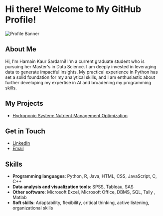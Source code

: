 # Hi there! Welcome to My GitHub Profile!

![Profile Banner](https://www.istockphoto.com/illustrations/female-data-scientist)

## About Me
Hi, I'm Harnain Kaur Sardarni! I'm a current graduate student who is pursuing her Master's in Data Science. I am deeply invested in leveraging data to generate impactful insights. My practical experience in Python has set a solid foundation for my analytical skills, and I am enthusiastic about further developing my expertise in AI and broadening my programming skills.

## My Projects
- [Hydroponic System: Nutrient Management Optimization](https://github.com/harnain13/Hydroponic-System-Nutrient-Management-Optimization)

## Get in Touch
- [LinkedIn](https://www.linkedin.com/in/harnain-kaur-22032001w13/)
- [Email](mailto:harnain13@gmail.com)

## Skills
- **Programming languages**: Python, R, Java, HTML, CSS, JavaScript, C, C++
- **Data analysis and visualization tools**: SPSS, Tableau, SAS 
- **Other software**: Microsoft Excel, Microsoft Office, DBMS, SQL, Tally , Matlab 
- **Soft skills**: Adaptability, flexibility, critical thinking, active listening, organizational skills
